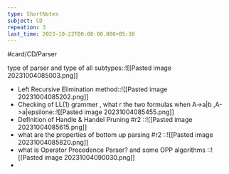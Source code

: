 ```yaml
---
type: ShortNotes
subject: CD
repeation: 3
last_time: 2023-10-22T00:00:00.000+05:30
---
```

#card/CD/Parser
 
type of parser and type of all subtypes::![[Pasted image 20231004085003.png]] <!--SR:!2023-11-16,16,290-->
- Left Recursive Elimination method::![[Pasted image 20231004085202.png]] <!--SR:!2023-11-15,15,290-->
- Checking of LL(1) grammer , what r the two formulas when  A->a|b ,A->a|epsilone::![[Pasted image 20231004085455.png]] <!--SR:!2023-11-16,16,290-->
- Definition of Handle & Handel Pruning #r2 ::![[Pasted image 20231004085615.png]] <!--SR:!2023-11-16,16,290-->
- what are the properties of bottom up parsing #r2 ::![[Pasted image 20231004085820.png]] <!--SR:!2023-11-15,15,290-->
- what is Operator Precedence Parser? and some OPP algorithms ::![[Pasted image 20231004090030.png]] <!--SR:!2023-11-09,8,250-->
- 